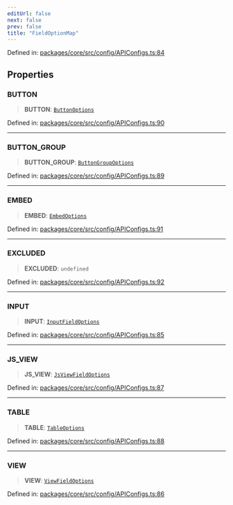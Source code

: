 ```yaml
---
editUrl: false
next: false
prev: false
title: "FieldOptionMap"
---
```


Defined in: [packages/core/src/config/APIConfigs.ts:84](https://github.com/mProjectsCode/obsidian-meta-bind-plugin/blob/563ae7213e1de72cfcc12505f0ad569434535dc5/packages/core/src/config/APIConfigs.ts#L84)

## Properties

### BUTTON

> **BUTTON**: [`ButtonOptions`](/obsidian-meta-bind-plugin-docs/api/interfaces/buttonoptions/)

Defined in: [packages/core/src/config/APIConfigs.ts:90](https://github.com/mProjectsCode/obsidian-meta-bind-plugin/blob/563ae7213e1de72cfcc12505f0ad569434535dc5/packages/core/src/config/APIConfigs.ts#L90)

***

### BUTTON\_GROUP

> **BUTTON\_GROUP**: [`ButtonGroupOptions`](/obsidian-meta-bind-plugin-docs/api/interfaces/buttongroupoptions/)

Defined in: [packages/core/src/config/APIConfigs.ts:89](https://github.com/mProjectsCode/obsidian-meta-bind-plugin/blob/563ae7213e1de72cfcc12505f0ad569434535dc5/packages/core/src/config/APIConfigs.ts#L89)

***

### EMBED

> **EMBED**: [`EmbedOptions`](/obsidian-meta-bind-plugin-docs/api/interfaces/embedoptions/)

Defined in: [packages/core/src/config/APIConfigs.ts:91](https://github.com/mProjectsCode/obsidian-meta-bind-plugin/blob/563ae7213e1de72cfcc12505f0ad569434535dc5/packages/core/src/config/APIConfigs.ts#L91)

***

### EXCLUDED

> **EXCLUDED**: `undefined`

Defined in: [packages/core/src/config/APIConfigs.ts:92](https://github.com/mProjectsCode/obsidian-meta-bind-plugin/blob/563ae7213e1de72cfcc12505f0ad569434535dc5/packages/core/src/config/APIConfigs.ts#L92)

***

### INPUT

> **INPUT**: [`InputFieldOptions`](/obsidian-meta-bind-plugin-docs/api/interfaces/inputfieldoptions/)

Defined in: [packages/core/src/config/APIConfigs.ts:85](https://github.com/mProjectsCode/obsidian-meta-bind-plugin/blob/563ae7213e1de72cfcc12505f0ad569434535dc5/packages/core/src/config/APIConfigs.ts#L85)

***

### JS\_VIEW

> **JS\_VIEW**: [`JsViewFieldOptions`](/obsidian-meta-bind-plugin-docs/api/interfaces/jsviewfieldoptions/)

Defined in: [packages/core/src/config/APIConfigs.ts:87](https://github.com/mProjectsCode/obsidian-meta-bind-plugin/blob/563ae7213e1de72cfcc12505f0ad569434535dc5/packages/core/src/config/APIConfigs.ts#L87)

***

### TABLE

> **TABLE**: [`TableOptions`](/obsidian-meta-bind-plugin-docs/api/interfaces/tableoptions/)

Defined in: [packages/core/src/config/APIConfigs.ts:88](https://github.com/mProjectsCode/obsidian-meta-bind-plugin/blob/563ae7213e1de72cfcc12505f0ad569434535dc5/packages/core/src/config/APIConfigs.ts#L88)

***

### VIEW

> **VIEW**: [`ViewFieldOptions`](/obsidian-meta-bind-plugin-docs/api/interfaces/viewfieldoptions/)

Defined in: [packages/core/src/config/APIConfigs.ts:86](https://github.com/mProjectsCode/obsidian-meta-bind-plugin/blob/563ae7213e1de72cfcc12505f0ad569434535dc5/packages/core/src/config/APIConfigs.ts#L86)
